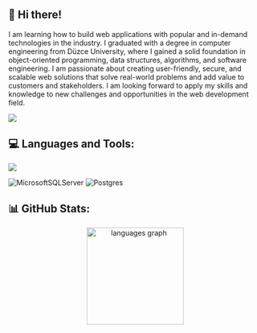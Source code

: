 ## 💫 Hi there!
I am learning how to build web applications with popular and in-demand technologies in the industry. I graduated with a degree in computer engineering from Düzce University, where I gained a solid foundation in object-oriented programming, data structures, algorithms, and software engineering. I am passionate about creating user-friendly, secure, and scalable web solutions that solve real-world problems and add value to customers and stakeholders. I am looking forward to apply my skills and knowledge to new challenges and opportunities in the web development field.
<p align="left">
  <a href="https://www.linkedin.com/in/ersinkaya4/" target="_blank">
    <img src="https://skillicons.dev/icons?i=linkedin" />
  </a>
</p>

## 💻 Languages and Tools:
<p align="left">
  <a href="https://skillicons.dev">
    <img src="https://skillicons.dev/icons?i=dotnet,cs,git,postman,js,ts,react,tailwind,sass,bootstrap,html,css" />
  </a>

   ![MicrosoftSQLServer](https://img.shields.io/badge/Microsoft%20SQL%20Server-CC2927?style=for-the-badge&logo=microsoft%20sql%20server&logoColor=white) 
   ![Postgres](https://img.shields.io/badge/postgres-%23316192.svg?style=for-the-badge&logo=postgresql&logoColor=white) 
</p>

## 📊 GitHub Stats:
<div align="center">
  <img src="https://github-readme-streak-stats.herokuapp.com/?user=ersin-kaya&theme=swift&hide_border=true" height="193" alt="languages graph"  />
  <!--
    <img src="https://github-readme-stats.vercel.app/api/top-langs/?username=ersin-kaya&theme=swift&hide_border=true&include_all_commits=false&count_private=false&layout=compact" height="193" alt="streak graph"  />
  -->
</div>
